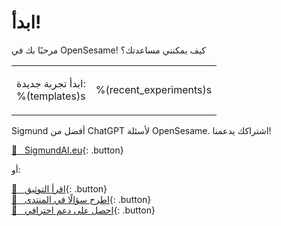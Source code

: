 # ابدأ!

مرحبًا بك في OpenSesame! كيف يمكنني مساعدتك؟

<table><tr><td>

ابدأ تجربة جديدة:<br />
%(templates)s

</td><td>

%(recent_experiments)s

</td></tr></table>

Sigmund أفضل من ChatGPT لأسئلة OpenSesame. اشتراكك يدعمنا!

[&#128150;&nbsp;&nbsp; SigmundAI.eu](https://sigmundai.eu){: .button}

أو:

[&#x1F440;&nbsp;&nbsp; اقرأ التوثيق](http://osdoc.cogsci.nl){: .button}<br />
[&#x1F4AC;&nbsp;&nbsp; اطرح سؤالًا في المنتدى](http://forum.cogsci.nl){: .button}<br />
[&#x1F9D0;&nbsp;&nbsp; احصل على دعم احترافي](http://professional.cogsci.nl){: .button}<br />